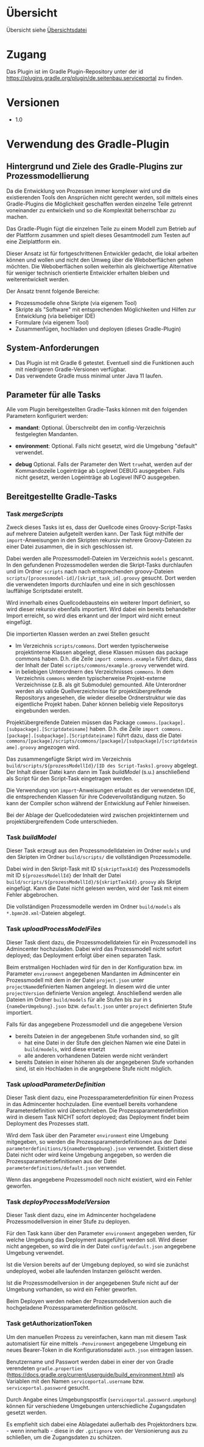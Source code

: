 # Übersicht

Übersicht siehe [Übersichtsdatei](plugin.md)

# Zugang

Das Plugin ist im Gradle Plugin-Repository unter der id https://plugins.gradle.org/plugin/de.seitenbau.serviceportal zu finden.

# Versionen

* 1.0

# Verwendung des Gradle-Plugin

## Hintergrund und Ziele des Gradle-Plugins zur Prozessmodellierung

Da die Entwicklung von Prozessen immer komplexer wird und die existierenden Tools den Ansprüchen 
nicht gerecht werden, soll mittels eines Gradle-Plugins die Möglichkeit geschaffen werden
einzelne Teile getrennt voneinander zu entwickeln und so die Komplexität beherrschbar zu machen. 

Das Gradle-Plugin fügt die einzelnen Teile zu einem Modell zum Betrieb auf der Plattform zusammen
und spielt dieses Gesamtmodell zum Testen auf eine Zielplattform ein.

Dieser Ansatz ist für fortgeschrittenen Entwickler gedacht, die lokal arbeiten können
und wollen und nicht den Umweg über die Weboberflächen gehen möchten. 
Die Weboberflächen sollen weiterhin als gleichwertige Alternative für weniger technisch orientierte
Entwickler erhalten bleiben und weiterentwickelt werden. 

Der Ansatz trennt folgende Bereiche:

* Prozessmodelle ohne Skripte (via eigenem Tool)
* Skripte als "Software" mit entsprechenden Möglichkeiten und Hilfen zur Entwicklung 
  (via beliebiger IDE)
* Formulare (via eigenem Tool)
* Zusammenfügen, hochladen und deployen (dieses Gradle-Plugin)

## System-Anforderungen

* Das Plugin ist mit Gradle 6 getestet. Eventuell sind die Funktionen auch mit niedrigeren 
Gradle-Versionen verfügbar.
* Das verwendete Gradle muss minimal unter Java 11 laufen.

## Parameter für alle Tasks

Alle vom Plugin bereitgestellten Gradle-Tasks können mit den folgenden Parametern konfiguriert 
werden:

* **mandant**: Optional. Überschreibt den im config-Verzeichnis festgelegten Mandanten.

* **environment**: Optional. Falls nicht gesetzt, wird die Umgebung "default" verwendet.
* **debug** Optional. Falls der Parameter den Wert `true`hat, werden auf der Kommandozeile Logeinträge 
ab Loglevel DEBUG ausgegeben. Falls nicht gesetzt, werden Logeinträge ab Loglevel INFO ausgegeben.

## Bereitgestellte Gradle-Tasks

### Task _mergeScripts_
 
Zweck dieses Tasks ist es, dass der Quellcode eines Groovy-Script-Tasks auf mehrere Dateien
aufgeteilt werden kann. 
Der Task fügt mithilfe der `import`-Anweisungen in den Skripten rekursiv mehrere Groovy-Dateien 
zu einer Datei zusammen, die in sich geschlossen ist.
 
Dabei werden alle Prozessmodell-Dateien im Verzeichnis `models` 
gescannt. In den gefundenen Prozessmodellen werden die Skript-Tasks durchlaufen und im Ordner `scripts` nach 
nach entsprechenden groovy-Dateien `scripts/[processmodel-id]/[skript_task_id].groovy` gesucht.
Dort werden die verwendeten Imports durchlaufen und eine in sich geschlossen lauffähige Scriptsdatei erstellt.

Wird innerhalb eines Quellcodebausteins ein weiterer Import definiert, 
so wird dieser rekursiv ebenfalls importiert. Wird dabei ein bereits behandelter
Import erreicht, so wird dies erkannt und der Import wird nicht erneut eingefügt.

Die importierten Klassen werden an zwei Stellen gesucht
* Im Verzeichnis `scripts/commons`. Dort werden typischerweise projektinterne Klassen abgelegt, 
  diese Klassen müssen das package commons haben. 
  D.h. die Zeile  `import commons.example` führt dazu, 
  dass der Inhalt der Datei `scripts/commons/example.groovy` verwendet wird.
* in beliebigen Unterordnern des Verzeichnisses `commons`. 
  In dem Verzeichnis `commons` werden typischerweise Projekt-externe Verzeichnisse (z.B. als git 
  Submodule) gemounted. Alle Unterordner werden als valide Quellverzeichnisse 
  für projektübergreifende Repositorys angesehen, die wieder dieselbe Ordnerstruktur 
  wie das eigentliche Projekt haben. Daher können beliebig viele Repositorys eingebunden werden.
  
Projektübergreifende Dateien müssen das Package `commons.[package].[subpackage].[Scriptdateiname]`
  haben. D.h. die Zeile `import commons.[package].[subpackage].[Scriptdateiname]` führt dazu, dass
  die Datei `commons/[package]/scripts/commons/[package]/[subpackage]/[scriptdateiname].groovy`
  angezogen wird. 

Das zusammengefügte Skript wird im Verzeichnis 
`build/scripts/${prozessModellId}/[ID des Script-Tasks].groovy` abgelegt.
Der Inhalt dieser Datei kann dann im Task _buildModel_ (s.u.) anschließend als Script für den 
Script-Task eingetragen werden.

Die Verwendung von `import`-Anweisungen erlaubt es der verwendeten IDE,
die entsprechenden Klassen für ihre Codevervollständigung nutzen. 
So kann der Compiler schon während der Entwicklung auf Fehler hinweisen. 

Bei der Ablage der Quellcodedateien wird zwischen projektinternem und projektübergreifendem Code
unterschieden.

### Task _buildModel_

Dieser Task erzeugt aus den Prozessmodelldateien im Ordner `models` und den Skripten im Ordner `build/scripts/`
die vollständigen Prozessmodelle.

Dabei wird in den Skript-Task mit ID `${skriptTaskId}` des Prozessmodells mit ID `${prozessModellId}` der Inhalt
der Datei `build/scripts/${prozessModellId}/${skriptTaskId}.groovy` als Skript eingefügt. 
Kann die Datei nicht gelesen werden, wird der Task mit einem Fehler abgebrochen. 

Die vollständigen Prozessmodelle werden im Ordner `build/models` als `*.bpmn20.xml`-Dateien abgelegt.

### Task _uploadProcessModelFiles_

Dieser Task dient dazu, die Prozessmodelldateien für ein Prozessmodell ins Admincenter hochzuladen. 
Dabei wird das Prozessmodell nicht sofort deployed; das Deployment erfolgt über einen separaten Task.

Beim erstmaligen Hochladen wird für den in der Konfiguration bzw. im Parameter `environment` angegebenen Mandanten im
 Admincenter ein Prozessmodell mit dem in der Datei `project.json` unter `projectName`definierten Namen angelegt.
In diesem wird die unter `projectVersion` definierte Version angelegt. 
Anschließend werden alle Dateien im Ordner `build/models` für alle Stufen bis zur in `$
{nameDerUmgebung}.json` bzw. `default.json` unter `project` definierten Stufe importiert.

Falls für das angegebene Prozessmodell und die angegebene Version
* bereits Dateien in der angegebenen Stufe vorhanden sind, so gilt
  * hat eine Datei in der Stufe den gleichen Namen wie eine Datei in `build/models`, wird diese
   ersetzt
  * alle anderen vorhandenen Dateien werde nicht verändert
* bereits Dateien in einer höheren als der angegebenen Stufe vorhanden sind, ist ein Hochladen in
 die angegebene Stufe nicht möglich.

### Task _uploadParameterDefinition_

Dieser Task dient dazu, eine Prozessparameterdefinition für einen Prozess in das Admincenter 
hochzuladen. Eine eventuell bereits vorhandene Parameterdefinition wird überschrieben. 
Die Prozessparameterdefinition wird in diesem Task NICHT sofort deployed; das Deployment
findet beim Deployment des Prozesses statt. 

Wird dem Task über den Parameter `environment` eine Umgebung mitgegeben, so werden die 
Prozessparameterdefinitionen aus der Datei `parameterdefinitions/${nameDerUmgebung}.json` verwendet. 
Existiert diese Datei nicht oder wird keine Umgebung angegeben, so werden die 
Prozessparameterdefinitionen aus der Datei `parameterdefinitions/default.json` verwendet.

Wenn das angegebene Prozessmodell noch nicht existiert, wird ein Fehler geworfen.

### Task _deployProcessModelVersion_

Dieser Task dient dazu, eine im Admincenter hochgeladene Prozessmodellversion in einer Stufe zu deployen.

Für den Task kann über den Parameter `environment` angegeben werden, für welche Umgebung das Deployment
ausgeführt werden soll. Wird dieser nicht angegeben, so wird die in der Datei `config/default.json`
angegebene Umgebung verwendet.

Ist die Version bereits auf der Umgebung deployed, so wird sie zunächst undeployed, wobei alle 
laufenden Instanzen gelöscht werden.

Ist die Prozessmodellversion in der angegebenen Stufe nicht auf der Umgebung vorhanden, so wird ein 
Fehler geworfen.

Beim Deployen werden neben der Prozessmodellversion auch die hochgeladene Prozessparameterdefinition
gelöscht.

### Task getAuthorizationToken

Um den manuellen Prozess zu vereinfachen, kann man mit diesem Task automatisiert für eine mittels 
`-Penvironment` angegebene Umgebung ein neues Bearer-Token in die Konfigurationsdatei `auth.json` 
eintragen lassen.

Benutzername und Passwort werden dabei in einer der von Gradle verendeten `gradle.properties` 
(https://docs.gradle.org/current/userguide/build_environment.html) als Variablen mit den Namen `serviceportal.username`
bzw. `serviceportal.password` gesucht. 

Durch Angabe eines Umgebungspostfix (`serviceportal.password.umgebung`) können für verschiedene 
Umgebungen unterschiedliche Zugangsdaten gesetzt werden. 

Es empfiehlt sich dabei eine Ablagedatei außerhalb des Projektordners bzw. - wenn innerhalb - diese in
der `.gitignore` von der Versionierung aus zu schließen, um die Zugangsdaten zu schützen.